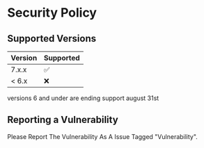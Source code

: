 # Security Policy

## Supported Versions

| Version | Supported          |
| ------- | ------------------ |
|   7.x.x | :white_check_mark: |
| < 6.x   | :x:                |
versions 6 and under are ending support august 31st
## Reporting a Vulnerability

Please Report The Vulnerability As A Issue Tagged "Vulnerability".
